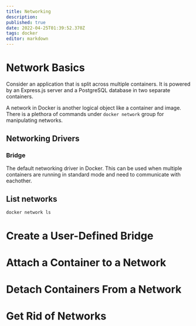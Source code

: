 ```yaml
---
title: Networking
description: 
published: true
date: 2022-04-25T01:39:52.370Z
tags: docker
editor: markdown
---
```


# Network Basics
Consider an application that is split across multiple containers. 
It is powered by an Express.js server and a PostgreSQL database in two separate containers.

A network in Docker is another logical object like a container and image. There is a plethora of commands under `docker network` group for manipulating networks.
## Networking Drivers
### Bridge
The default networking driver in Docker. This can be used when multiple containers are running in standard mode and need to communicate with eachother. 
## List networks
`docker network ls`
# Create a User-Defined Bridge
# Attach a Container to a Network
# Detach Containers From a Network
# Get Rid of Networks 